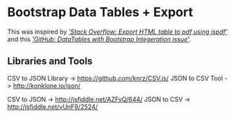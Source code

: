 # Bootstrap Data Tables + Export

This was inspired by [*'Stack Overflow: Export HTML table to pdf using jspdf'*][1] and this [*'GitHub: DataTables with Bootstrap Integeration issue'*][2].

## Libraries and Tools

CSV to JSON Library -> https://github.com/knrz/CSV.js/
JSON to CSV Tool -> http://konklone.io/json/

CSV to JSON -> http://jsfiddle.net/AZFvQ/644/
JSON to CSV -> http://jsfiddle.net/vUnF9/2524/

  [1]: http://stackoverflow.com/questions/23035858/export-html-table-to-pdf-using-jspdf
  [2]: https://github.com/DataTables/FixedHeader/issues/32

